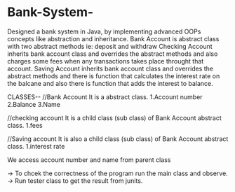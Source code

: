 # Bank-System-
Designed a bank system in Java, by implementing advanced OOPs concepts like abstraction and inheritance.
Bank Account is abstract class with two abstract methods ie: deposit and withdraw 
Checking Account inherits bank account class and overrides the abstract methods and also charges some fees when any transactions takes place throught that account.
Saving Account inherits bank account class and overrides the abstract methods and there is function that calculates the interest rate on the balcane and also there is function that adds the interest to balance.

CLASSES--
//Bank Account
It is a abstract class.
1.Account number
2.Balance
3.Name

//checking account
It is a child class (sub class) of Bank Account abstract class.
1.fees

//Saving account
It is also a child class (sub class) of Bank Account abstract class.
1.interest rate

We access account number and name from parent class

-> To chcek the correctness of the program run the main class and observe.
-> Run tester class to get the result from junits.
